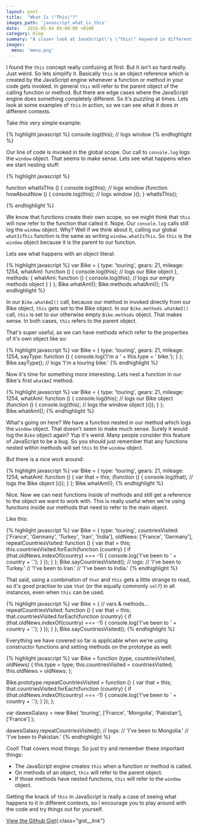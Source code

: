 ```yaml
---
layout: post
title:  "What Is \"This\"?"
images_path: 'javascript_what_is_this'
date:   2016-05-04 09:00:00 +0100
category: blog
summary: "A closer look at JavaScript\'s \"this\" keyword in different execution contexts"
images:
  menu: 'menu.png'
---
```


I found the `this` concept really confusing at first. But it isn't so hard really. Just weird. So lets simplify it. Basically `this` is an object reference which is created by the JavaScript engine whenever a function or method in your code gets invoked. In general `this` will refer to the parent object of the calling function or method. But there are edge cases where the JavaScript engine does something completely different. So it's puzzling at times. Lets look at some examples of `this` in action, so we can see what it does in different contexts.

Take *this* very simple example:

{% highlight javascript %}
  console.log(this); // logs window
{% endhighlight %}

Our line of code is invoked in the global scope. Our call to `console.log` logs the `window` object. That seems to make sense. Lets see what happens when we start nesting stuff:

{% highlight javascript %}

  function whatIsThis () {
    console.log(this); // logs window
    (function howAboutNow () {
      console.log(this); // logs window
    }();
  }
  whatIsThis();

{% endhighlight %}

We know that functions create their own scope, so we might think that `this` will now refer to the function that called it. Nope. Our `console.log` calls still log the `window` object. Why? Well if we think about it, calling our global `whatIsThis` function is the same as writing `window.whatIsThis`. So `this` is the `window` object because it is the parent to our function.

<!-- ![My helpful screenshot]({{ site.baseurl }}/assets/images/2.png) -->

Lets see what happens with an object literal:

{% highlight javascript %}
  var Bike = {
    type: 'touring',
    gears: 21,
    mileage: 1254,
    whatAmI: function () {
      console.log(this); // logs our Bike object
    },
    methods: {
      whatAmi: function () {
        console.log(this); // logs our empty methods object
      }
    }
  };
  Bike.whatAmI();
  Bike.methods.whatAmI();
{% endhighlight %}

In our `Bike.whatAmI()` call, because our method in invoked directly from our Bike object, `this` gets set to the Bike object. In our `Bike.methods.whatAmI()` call, `this` is set to our otherwise empty `Bike.methods` object. That makes sense. In both cases, `this` refers to the parent object.

That's super useful, as we can have methods which refer to the properties of it's own object like so:

{% highlight javascript %}
  var Bike = {
    type: 'touring',
    gears: 21,
    mileage: 1254,
    sayType: function () {
      console.log('I\'m a ' + this.type + ' bike.');
    }
  };
  Bike.sayType(); // logs 'I'm a touring bike.'
{% endhighlight %}


Now it's time for something more interesting. Lets nest a function in our Bike's first `whatAmI` method:

{% highlight javascript %}
  var Bike = {
    type: 'touring',
    gears: 21,
    mileage: 1254,
    whatAmI: function () {
      console.log(this); // logs our Bike object
      (function () {
        console.log(this); // logs the window object
        }());
    }
  };
  Bike.whatAmI();
{% endhighlight %}

What's going on here? We have a function nested in our method which logs the `window` object. That doesn't seem to make much sense. Surely it would log the `Bike` object again? Yup it's weird. Many people consider this feature of JavaScript to be a bug. So you should just remember that any functions nested within methods will set `this` to the `window` object.

But there is a nice work around:

{% highlight javascript %}
  var Bike = {
    type: 'touring',
    gears: 21,
    mileage: 1254,
    whatAmI: function () {
      var that = this;
      (function () {
        console.log(that); // logs the Bike object
        }());
    }
  };
  Bike.whatAmI();
{% endhighlight %}

Nice. Now we can nest functions inside of methods and still get a reference to the object we want to work with. This is really useful when we're using functions inside our methods that need to refer to the main object.

Like this:

{% highlight javascript %}
var Bike = {
      type: 'touring',
      countriesVisited: ['France', 'Germany', 'Turkey', 'Iran', 'India'],
      oldNews: ['France', 'Germany'],
      repeatCountriesVisited: function () {
        var that = this;
        this.countriesVisited.forEach(function (country) {
          if (that.oldNews.indexOf(country) === -1) {
            console.log('I\'ve been to ' + country + '.');
          }
        });
      }
    };
    Bike.sayCountriesVisited();
    // logs:
    // 'I've been to Turkey.'
    // 'I've been to Iran.'
    // 'I've been to India.'
{% endhighlight %}

That said, using a combination of `that` and `this` gets a little strange to read, so it's good practise to use `that` (or the equally commonly `self`) in all instances, even when `this` can be used.

{% highlight javascript %}
var Bike = {
      // vars & methods...
      repeatCountriesVisited: function () {
        var that = this;
        that.countriesVisited.forEach(function (country) {
          if (that.oldNews.indexOf(country) === -1) {
            console.log('I\'ve been to ' + country + '.');
          }
        });
      }
    };
    Bike.sayCountriesVisited();
{% endhighlight %}

Everything we have covered so far is applicable when we're using constructor functions and setting methods on the prototype as well:

{% highlight javascript %}
var Bike = function (type, countriesVisited, oldNews) {
  this.type = type;
  this.countriesVisited = countriesVisited;
  this.oldNews = oldNews;
};

Bike.prototype.repeatCountriesVisited = function () {
  var that = this;
  that.countriesVisited.forEach(function (country) {
    if (that.oldNews.indexOf(country) === -1) {
      console.log('I\'ve been to ' + country + '.');
    }
  });
};

var dawesGalaxy = new Bike(
  'touring',
  ['France', 'Mongolia', 'Pakistan'],
  ['France']
);

dawesGalaxy.repeatCountriesVisited();
// logs:
// 'I've been to Mongolia.'
// 'I've been to Pakistan.'
{% endhighlight %}


Cool! That covers most things. So just try and remember these important things:

- The JavaScript engine creates `this` when a function or method is called.
- On methods of an object, `this` will refer to the parent object.
- If those methods have nested functions, `this` will refer to the `window` object.

Getting the knack of `this` in JavaScript is really a case of seeing what happens to it in different contexts, so I encourage you to play around with the code and try things out for yourself.

[View the Github Gist](https://gist.github.com/jamesgraham10/d6d9d4da7a4826155f503309592e8762){:class="gist__link"}
